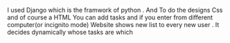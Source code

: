 I used Django which is the framwork of python . And To do the designs Css and of course a HTML 
You can add tasks and if you enter from different computer(or incignito mode) Website shows new list to every new user . It decides dynamically whose tasks are which

